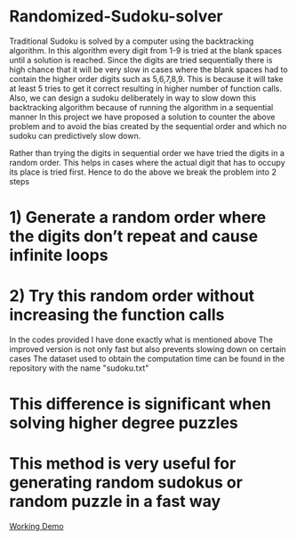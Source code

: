 # Randomized-Sudoku-solver

Traditional Sudoku is solved by a computer using the backtracking algorithm. In this algorithm every digit from 1-9 is tried at the blank spaces until a solution is reached. Since the digits are tried sequentially there is high chance that it will be very slow in cases where the blank spaces had to contain the higher order digits such as 5,6,7,8,9. This is because it will take at least 5 tries to get it correct resulting in higher number of function calls.
Also, we can design a sudoku deliberately in way to slow down this backtracking algorithm because of running the algorithm in a sequential manner
In this project we have proposed a solution to counter the above problem and to avoid the bias created by the sequential order and which no sudoku can predictively slow down.

Rather than trying the digits in sequential order we have tried the digits in a random order. This helps in cases where the actual digit that has to occupy its place is tried first.
Hence to do the above we break the problem into 2 steps

# 1)	Generate a random order where the digits don’t repeat and cause infinite loops
# 2)	Try this random order without increasing the function calls

In the codes provided I have done exactly what is mentioned above
The improved version is not only fast but also prevents slowing down on certain cases
The dataset used to obtain the computation time can be found in the repository with the name "sudoku.txt"
# This difference is significant when solving higher degree puzzles 
# This method is very useful for generating random sudokus or random puzzle in a fast way
<a href="https://abhiuday3141.github.io/Randomized-Sudoku-solver/">Working Demo</a>
